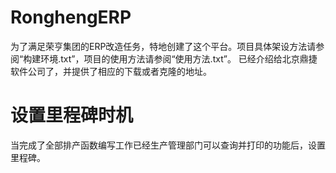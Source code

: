﻿# RonghengERP
为了满足荣亨集团的ERP改造任务，特地创建了这个平台。项目具体架设方法请参阅“构建环境.txt”，项目的使用方法请参阅“使用方法.txt”。
已经介绍给北京鼎捷软件公司了，并提供了相应的下载或者克隆的地址。
# 设置里程碑时机
当完成了全部排产函数编写工作已经生产管理部门可以查询并打印的功能后，设置里程碑。

